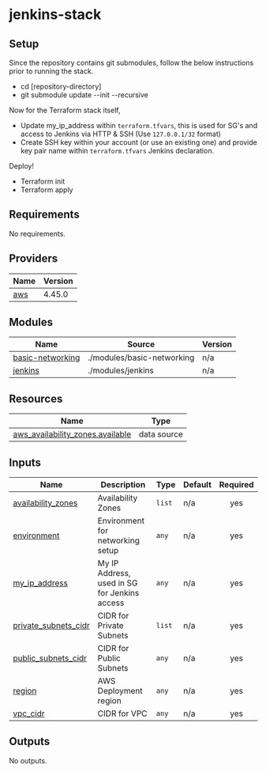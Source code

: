 # jenkins-stack
<!-- BEGIN_TF_DOCS -->
## Setup
Since the repository contains git submodules, follow the below instructions prior to running the stack.
- cd [repository-directory]
- git submodule update --init --recursive

Now for the Terraform stack itself,
- Update my_ip_address within `terraform.tfvars`, this is used for SG's and access to Jenkins via HTTP & SSH (Use `127.0.0.1/32` format)
- Create SSH key within your account (or use an existing one) and provide key pair name within `terraform.tfvars` Jenkins declaration.

Deploy!
- Terraform init
- Terraform apply

## Requirements

No requirements.

## Providers

| Name | Version |
|------|---------|
| <a name="provider_aws"></a> [aws](#provider\_aws) | 4.45.0 |

## Modules

| Name | Source | Version |
|------|--------|---------|
| <a name="module_basic-networking"></a> [basic-networking](#module\_basic-networking) | ./modules/basic-networking | n/a |
| <a name="module_jenkins"></a> [jenkins](#module\_jenkins) | ./modules/jenkins | n/a |

## Resources

| Name | Type |
|------|------|
| [aws_availability_zones.available](https://registry.terraform.io/providers/hashicorp/aws/latest/docs/data-sources/availability_zones) | data source |

## Inputs

| Name | Description | Type | Default | Required |
|------|-------------|------|---------|:--------:|
| <a name="input_availability_zones"></a> [availability\_zones](#input\_availability\_zones) | Availability Zones | `list` | n/a | yes |
| <a name="input_environment"></a> [environment](#input\_environment) | Environment for networking setup | `any` | n/a | yes |
| <a name="input_my_ip_address"></a> [my\_ip\_address](#input\_my\_ip\_address) | My IP Address, used in SG for Jenkins access | `any` | n/a | yes |
| <a name="input_private_subnets_cidr"></a> [private\_subnets\_cidr](#input\_private\_subnets\_cidr) | CIDR for Private Subnets | `list` | n/a | yes |
| <a name="input_public_subnets_cidr"></a> [public\_subnets\_cidr](#input\_public\_subnets\_cidr) | CIDR for Public Subnets | `any` | n/a | yes |
| <a name="input_region"></a> [region](#input\_region) | AWS Deployment region | `any` | n/a | yes |
| <a name="input_vpc_cidr"></a> [vpc\_cidr](#input\_vpc\_cidr) | CIDR for VPC | `any` | n/a | yes |

## Outputs

No outputs.
<!-- END_TF_DOCS -->